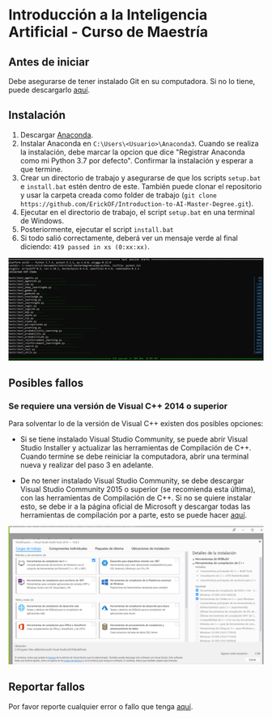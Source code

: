 # **Introducción a la Inteligencia Artificial - Curso de Maestría**

## **Antes de iniciar**
Debe asegurarse de tener instalado Git en su computadora. Si no lo tiene,
puede descargarlo [aquí](https://git-scm.com/downloads).


## **Instalación**
1. Descargar [Anaconda](https://repo.anaconda.com/archive/Anaconda3-2019.10-Windows-x86_64.exe).
2. Instalar Anaconda en `C:\Users\<Usuario>\Anaconda3`. Cuando se realiza la
instalación, debe marcar la opcion que dice "Registrar Anaconda como mi
Python 3.7 por defecto". Confirmar la instalación y esperar a que termine.
3. Crear un directorio de trabajo y asegurarse de que los scripts `setup.bat`
e `install.bat` estén dentro de este. También puede clonar el repositorio y
usar la carpeta creada como folder de trabajo (`git clone https://github.com/ErickOF/Introduction-to-AI-Master-Degree.git`).
4. Ejecutar en el directorio de trabajo, el script `setup.bat` en una terminal
de Windows.
5. Posteriormente, ejecutar el script `install.bat`
6. Si todo salió correctamente, deberá ver un mensaje verde al final diciendo:
`419 passed in xs (0:xx:xx)`.

![test](src/imgs/Test.PNG)


## **Posibles fallos**

### **Se requiere una versión de Visual C++ 2014 o superior**

Para solventar lo de la versión de Visual C++ existen dos posibles opciones:

* Si se tiene instalado Visual Studio Community, se puede abrir Visual Studio
Installer y actualizar las herramientas de Compilación de C++. Cuando termine
se debe reiniciar la computadora, abrir una terminal nueva y realizar del
paso 3 en adelante.

* De no tener instalado Visual Studio Community, se debe descargar Visual
Studio Community 2015 o superior (se recomienda esta última), con las
herramientas de Compilación de C++. Si no se quiere instalar esto, se debe ir
a la página oficial de Microsoft y descargar todas las herramientas de
compilación por a parte, esto se puede hacer [aquí](https://visualstudio.microsoft.com/visual-cpp-build-tools/).

![build-tools](src/imgs/BuildTools.PNG)


## **Reportar fallos**

Por favor reporte cualquier error o fallo que tenga [aquí](https://github.com/ErickOF/Introduction-to-AI-Master-Degree/issues/new?assignees=ErickOF&labels=bug&template=reportar-fallo.md&title=%5BBUG%5D).
